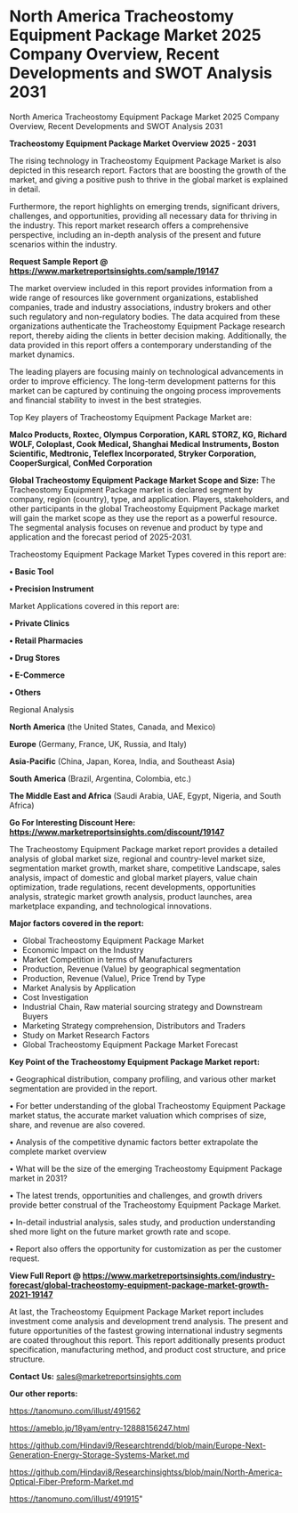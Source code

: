 # North America Tracheostomy Equipment Package Market 2025 Company Overview, Recent Developments and SWOT Analysis 2031
 North America Tracheostomy Equipment Package Market 2025 Company Overview, Recent Developments and SWOT Analysis 2031

<Strong> Tracheostomy Equipment Package Market Overview 2025 - 2031</strong>

The rising technology in Tracheostomy Equipment Package Market is also depicted in this research report. Factors that are boosting the growth of the market, and giving a positive push to thrive in the global market is explained in detail.

Furthermore, the report highlights on emerging trends, significant drivers, challenges, and opportunities, providing all necessary data for thriving in the industry. This report market research offers a comprehensive perspective, including an in-depth analysis of the present and future scenarios within the industry.

<strong>Request Sample Report @ <a href=https://www.marketreportsinsights.com/sample/19147>https://www.marketreportsinsights.com/sample/19147</a></strong>

The market overview included in this report provides information from a wide range of resources like government organizations, established companies, trade and industry associations, industry brokers and other such regulatory and non-regulatory bodies. The data acquired from these organizations authenticate the Tracheostomy Equipment Package research report, thereby aiding the clients in better decision making. Additionally, the data provided in this report offers a contemporary understanding of the market dynamics.

The leading players are focusing mainly on technological advancements in order to improve efficiency. The long-term development patterns for this market can be captured by continuing the ongoing process improvements and financial stability to invest in the best strategies.

Top Key players of Tracheostomy Equipment Package Market are:

<strong>Malco Products, Roxtec, Olympus Corporation, KARL STORZ, KG, Richard WOLF, Coloplast, Cook Medical, Shanghai Medical Instruments, Boston Scientific, Medtronic, Teleflex Incorporated, Stryker Corporation, CooperSurgical, ConMed Corporation</strong>

<strong><b>Global Tracheostomy Equipment Package Market Scope and Size:</b></strong>
The Tracheostomy Equipment Package market is declared segment by company, region (country), type, and application. Players, stakeholders, and other participants in the global Tracheostomy Equipment Package market will gain the market scope as they use the report as a powerful resource. The segmental analysis focuses on revenue and product by type and application and the forecast period of 2025-2031.

Tracheostomy Equipment Package Market Types covered in this report are:

<strong>• Basic Tool

• Precision Instrument</strong>

Market Applications covered in this report are:

<strong>• Private Clinics

• Retail Pharmacies

• Drug Stores

• E-Commerce

• Others</strong> 

Regional Analysis

<strong>North America</strong> (the United States, Canada, and Mexico)

<strong>Europe</strong> (Germany, France, UK, Russia, and Italy)

<strong>Asia-Pacific</strong> (China, Japan, Korea, India, and Southeast Asia)

<strong>South America</strong> (Brazil, Argentina, Colombia, etc.)

<strong>The Middle East and Africa</strong> (Saudi Arabia, UAE, Egypt, Nigeria, and South Africa)

<strong>Go For Interesting Discount Here: <a href=https://www.marketreportsinsights.com/discount/19147>https://www.marketreportsinsights.com/discount/19147</a></strong>

The Tracheostomy Equipment Package market report provides a detailed analysis of global market size, regional and country-level market size, segmentation market growth, market share, competitive Landscape, sales analysis, impact of domestic and global market players, value chain optimization, trade regulations, recent developments, opportunities analysis, strategic market growth analysis, product launches, area marketplace expanding, and technological innovations.

<strong><b>Major factors covered in the report:</b></strong>
<ul>
  <li>Global Tracheostomy Equipment Package Market </li>
  <li>Economic Impact on the Industry</li>
  <li>Market Competition in terms of Manufacturers</li>
  <li>Production, Revenue (Value) by geographical segmentation</li>
  <li>Production, Revenue (Value), Price Trend by Type</li>
  <li>Market Analysis by Application</li>
  <li>Cost Investigation</li>
  <li>Industrial Chain, Raw material sourcing strategy and Downstream Buyers</li>
  <li>Marketing Strategy comprehension, Distributors and Traders</li>
  <li>Study on Market Research Factors</li>
  <li>Global Tracheostomy Equipment Package Market Forecast</li>
</ul>

<strong><b>Key Point of the Tracheostomy Equipment Package Market report:</b></strong>

• Geographical distribution, company profiling, and various other market segmentation are provided in the report.

• For better understanding of the global Tracheostomy Equipment Package market status, the accurate market valuation which comprises of size, share, and revenue are also covered.

• Analysis of the competitive dynamic factors better extrapolate the complete market overview

• What will be the size of the emerging Tracheostomy Equipment Package market in 2031?

• The latest trends, opportunities and challenges, and growth drivers provide better construal of the Tracheostomy Equipment Package Market.

• In-detail industrial analysis, sales study, and production understanding shed more light on the future market growth rate and scope.

• Report also offers the opportunity for customization as per the customer request.

<strong><b>View Full Report @ <a href=https://www.marketreportsinsights.com/industry-forecast/global-tracheostomy-equipment-package-market-growth-2021-19147>https://www.marketreportsinsights.com/industry-forecast/global-tracheostomy-equipment-package-market-growth-2021-19147</a></b></strong>


At last, the Tracheostomy Equipment Package Market report includes investment come analysis and development trend analysis. The present and future opportunities of the fastest growing international industry segments are coated throughout this report. This report additionally presents product specification, manufacturing method, and product cost structure, and price structure.

<strong>Contact Us:</strong>
sales@marketreportsinsights.com

<strong>Our other reports:</strong>

<a href=https://tanomuno.com/illust/491562>https://tanomuno.com/illust/491562</a>

<a href=https://ameblo.jp/18yam/entry-12888156247.html>https://ameblo.jp/18yam/entry-12888156247.html</a>

<a href=https://github.com/Hindavi9/Researchtrendd/blob/main/Europe-Next-Generation-Energy-Storage-Systems-Market.md>https://github.com/Hindavi9/Researchtrendd/blob/main/Europe-Next-Generation-Energy-Storage-Systems-Market.md</a>

<a href=https://github.com/Hindavi8/Researchinsightss/blob/main/North-America-Optical-Fiber-Preform-Market.md>https://github.com/Hindavi8/Researchinsightss/blob/main/North-America-Optical-Fiber-Preform-Market.md</a>

<a href=https://tanomuno.com/illust/491915>https://tanomuno.com/illust/491915</a>"
